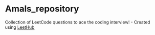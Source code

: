 # Amals_repository
Collection of LeetCode questions to ace the coding interview! - Created using [LeetHub](https://github.com/QasimWani/LeetHub)
